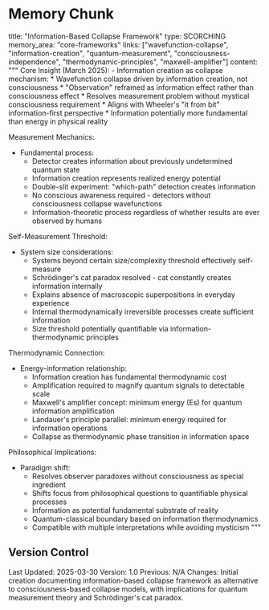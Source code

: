 # Memory Chunk

<chunk>
title: "Information-Based Collapse Framework"
type: SCORCHING
memory_area: "core-frameworks"
links: ["wavefunction-collapse", "information-creation", "quantum-measurement", "consciousness-independence", "thermodynamic-principles", "maxwell-amplifier"]
content: """
Core Insight (March 2025):
- Information creation as collapse mechanism:
  * Wavefunction collapse driven by information creation, not consciousness
  * "Observation" reframed as information effect rather than consciousness effect
  * Resolves measurement problem without mystical consciousness requirement
  * Aligns with Wheeler's "it from bit" information-first perspective
  * Information potentially more fundamental than energy in physical reality

Measurement Mechanics:
- Fundamental process:
  * Detector creates information about previously undetermined quantum state
  * Information creation represents realized energy potential
  * Double-slit experiment: "which-path" detection creates information
  * No conscious awareness required - detectors without consciousness collapse wavefunctions
  * Information-theoretic process regardless of whether results are ever observed by humans

Self-Measurement Threshold:
- System size considerations:
  * Systems beyond certain size/complexity threshold effectively self-measure
  * Schrödinger's cat paradox resolved - cat constantly creates information internally
  * Explains absence of macroscopic superpositions in everyday experience
  * Internal thermodynamically irreversible processes create sufficient information
  * Size threshold potentially quantifiable via information-thermodynamic principles

Thermodynamic Connection:
- Energy-information relationship:
  * Information creation has fundamental thermodynamic cost
  * Amplification required to magnify quantum signals to detectable scale
  * Maxwell's amplifier concept: minimum energy (Es) for quantum information amplification
  * Landauer's principle parallel: minimum energy required for information operations
  * Collapse as thermodynamic phase transition in information space

Philosophical Implications:
- Paradigm shift:
  * Resolves observer paradoxes without consciousness as special ingredient
  * Shifts focus from philosophical questions to quantifiable physical processes
  * Information as potential fundamental substrate of reality
  * Quantum-classical boundary based on information thermodynamics
  * Compatible with multiple interpretations while avoiding mysticism
"""
</chunk>

## Version Control
Last Updated: 2025-03-30
Version: 1.0
Previous: N/A
Changes: Initial creation documenting information-based collapse framework as alternative to consciousness-based collapse models, with implications for quantum measurement theory and Schrödinger's cat paradox.